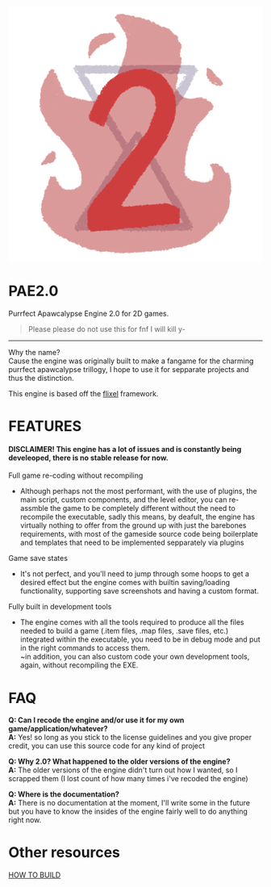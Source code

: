           ![PAE2.0](https://github.com/NB-NutBoi/PAE2.0/blob/main/_BuildAssets/icon512.png)
<!-- is there a way to center this image its pissing me off -->
<!-- found it -->

# PAE2.0
Purrfect Apawcalypse Engine 2.0 for 2D games.<br>
> Please please do not use this for fnf I will kill y-

--------------------------------

Why the name?<br>
Cause the engine was originally built to make a fangame for the charming purrfect apawcalypse trillogy, I hope to use it for sepparate projects and thus the distinction.

This engine is based off the [flixel](https://github.com/HaxeFlixel/flixel) framework.

# FEATURES

#### DISCLAIMER! This engine has a lot of issues and is constantly being develeoped, there is no stable release for now.


Full game re-coding without recompiling
- Although perhaps not the most performant, with the use of plugins, the main script, custom components, and the level editor, you can re-assmble the game to be completely different without the need to recompile the executable, sadly this means, by deafult, the engine has virtually nothing to offer from the ground up with just the barebones requirements, with most of the gameside source code being boilerplate and templates that need to be implemented sepparately via plugins

Game save states
- It's not perfect, and you'll need to jump through some hoops to get a desired effect but the engine comes with builtin saving/loading functionality, supporting save screenshots and having a custom format.

Fully built in development tools
- The engine comes with all the tools required to produce all the files needed to build a game (.item files, .map files, .save files, etc.) integrated within the executable, you need to be in debug mode and put in the right commands to access them.<br>~in addition, you can also custom code your own development tools, again, without recompiling the EXE.

# FAQ

**Q: Can I recode the engine and/or use it for my own game/application/whatever?**<br>
**A:** Yes! so long as you stick to the license guidelines and you give proper credit, you can use this source code for any kind of project

**Q: Why 2.0? What happened to the older versions of the engine?**<br>
**A:** The older versions of the engine didn't turn out how I wanted, so I scrapped them (I lost count of how many times i've recoded the engine)

**Q: Where is the documentation?**<br>
**A:** There is no documentation at the moment, I'll write some in the future but you have to know the insides of the engine fairly well to do anything right now.

# Other resources

[HOW TO BUILD](https://github.com/NB-NutBoi/PAE2.0/blob/main/_BuildAssets/BUILDGUIDE.md)
